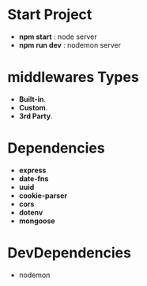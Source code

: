 # Start Project

- **npm start** : node server
- **npm run dev** : nodemon server

# middlewares Types

- **Built-in**.
- **Custom**.
- **3rd Party**.

# Dependencies

- **express**
- **date-fns**
- **uuid**
- **cookie-parser**
- **cors**
- **dotenv**
- **mongoose**

# DevDependencies

- nodemon
